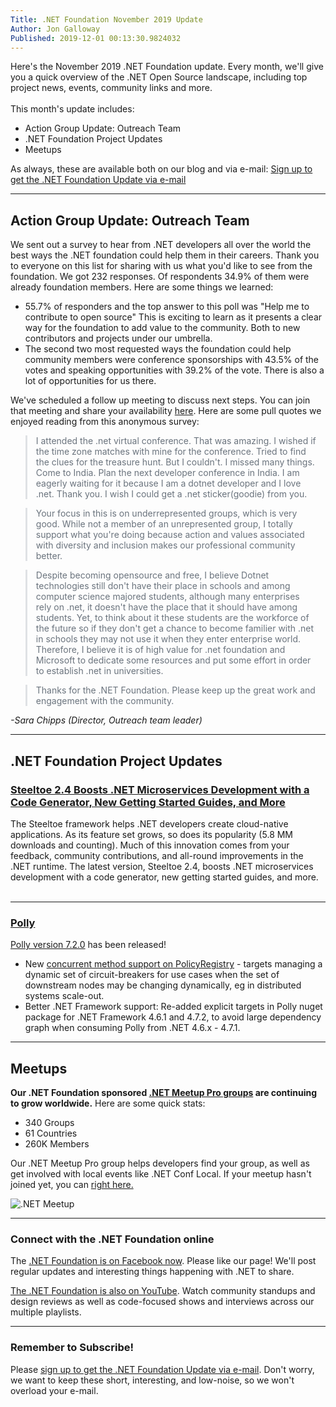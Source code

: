 ```yaml
---
Title: .NET Foundation November 2019 Update
Author: Jon Galloway
Published: 2019-12-01 00:13:30.9824032
---
```

<p>Here's the November 2019 .NET Foundation update. Every month, we'll give you a quick overview of the .NET Open Source landscape, including top project news, events, community links and more.<br />
<br />
This month's update includes:</p>

<ul>
<li>Action Group Update: Outreach Team</li>
<li>.NET Foundation Project Updates</li>
<li>Meetups</li>
</ul>

<p>As always, these are available both on our blog and via e-mail:&nbsp;<a href="http://eepurl.com/dhL_qb">Sign up to get the .NET Foundation Update via e-mail</a></p>

<hr />
<h2>Action Group Update: Outreach Team</h2>

<p>We sent out a survey to hear from .NET developers all over the world the best ways the .NET foundation could help them in their careers. Thank you to everyone on this list for sharing with us what you'd like to see from the foundation. We got 232 responses. Of respondents 34.9% of them were already foundation members. Here are some things we learned:</p>

<ul>
<li>55.7% of responders and the top answer to this poll was "Help me to contribute to open source" This is exciting to learn as it presents a clear way for the foundation to add value to the community. Both to new contributors and projects under our umbrella.&nbsp;</li>
<li>The second two most requested ways the foundation could help community members were conference sponsorships with 43.5% of the votes and speaking opportunities with 39.2% of the vote. There is also a lot of opportunities for us there.&nbsp;</li>
</ul>

<p>We've scheduled a follow up meeting to discuss next steps. You can join that meeting and share your availability&nbsp;<a href="https://doodle.com/poll/kvbx842hs3megazk" rel="nofollow">here</a>. Here are some pull quotes we enjoyed reading from this anonymous survey:</p>

<blockquote style="padding:0 1em; color:#6a737d; border-left: .25em solid #dfe2e5;">
<p>I attended the .net virtual conference. That was amazing. I wished if the time zone matches with mine for the conference. Tried to find the clues for the treasure hunt. But I couldn't. I missed many things. Come to India. Plan the next developer conference in India. I am eagerly waiting for it because I am a dotnet developer and I love .net. Thank you. I wish I could get a .net sticker(goodie) from you.</p>
</blockquote>

<blockquote style="padding:0 1em; color:#6a737d; border-left: .25em solid #dfe2e5;">
<p>Your focus in this is on underrepresented groups, which is very good. While not a member of an unrepresented group, I totally support what you're doing because action and values associated with diversity and inclusion makes our professional community better.</p>
</blockquote>

<blockquote style="padding:0 1em; color:#6a737d; border-left: .25em solid #dfe2e5;">
<p>Despite becoming opensource and free, I believe Dotnet technologies still don't have their place in schools and among computer science majored students, although many enterprises rely on .net, it doesn't have the place that it should have among students. Yet, to think about it these students are the workforce of the future so if they don't get a chance to become familier with .net in schools they may not use it when they enter enterprise world. Therefore, I believe it is of high value for .net foundation and Microsoft to dedicate some resources and put some effort in order to establish .net in universities.</p>
</blockquote>

<blockquote style="padding:0 1em; color:#6a737d; border-left: .25em solid #dfe2e5;">
<p>Thanks for the .NET Foundation. Please keep up the great work and engagement with the community.</p>
</blockquote>

<p><em>-Sara Chipps (Director, Outreach team leader)</em></p>

<hr />
<h2>.NET Foundation Project Updates</h2>

<h3><a href="https://content.pivotal.io/dotnet/steeltoe-2-4-boosts-dotnet-microservices-development" rel="nofollow">Steeltoe 2.4 Boosts .NET Microservices Development with a Code Generator, New Getting Started Guides, and More</a></h3>

<p>The Steeltoe framework helps .NET developers create cloud-native applications. As its feature set grows, so does its popularity (5.8 MM downloads and counting). Much of this innovation comes from your feedback, community contributions, and all-round improvements in the .NET runtime. The latest version, Steeltoe 2.4, boosts .NET microservices development with a code generator, new getting started guides, and more.<br />
&nbsp;</p>

<hr />
<h3><a href="https://github.com/App-vNext/Polly">Polly</a></h3>

<p><a href="https://github.com/App-vNext/Polly/blob/master/CHANGELOG.md#720">Polly version 7.2.0</a>&nbsp;has been released!</p>

<ul>
<li>New&nbsp;<a href="https://github.com/App-vNext/Polly/wiki/PolicyRegistry#interfaces-and-further-syntax">concurrent method support on PolicyRegistry</a>&nbsp;- targets managing a dynamic set of circuit-breakers for use cases when the set of downstream nodes may be changing dynamically, eg in distributed systems scale-out.</li>
<li>Better .NET Framework support: Re-added explicit targets in Polly nuget package for .NET Framework 4.6.1 and 4.7.2, to avoid large dependency graph when consuming Polly from .NET 4.6.x - 4.7.1.</li>
</ul>

<hr />
<h2>Meetups</h2>

<p><strong>Our .NET Foundation sponsored&nbsp;<a href="https://www.meetup.com/pro/dotnet" target="_blank">.NET Meetup Pro groups</a>&nbsp;are continuing to grow worldwide.</strong>&nbsp;Here are some quick stats:</p>

<ul>
<li>340&nbsp;Groups</li>
<li>61&nbsp;Countries</li>
<li>260K Members</li>
</ul>

<p>Our .NET Meetup Pro group helps developers find your group, as well as get involved with local events like .NET Conf Local. If your meetup hasn't joined yet, you can&nbsp;<a href="https://aka.ms/add-dotnet-meetup">right here.</a></p>

<p><img src="assets/posts/31e83145-c125-4696-95ca-ec8f84d56ce2.jpg" alt=".NET Meetup" /></p>

<hr />
<h3>Connect with the .NET Foundation online</h3>

<p>The&nbsp;<a href="https://www.facebook.com/dotnetfoundation/">.NET Foundation is on Facebook now</a>. Please like our page! We'll post regular updates and interesting things happening with .NET to share.</p>

<p><a href="https://www.youtube.com/NETFoundation">The .NET Foundation is also on YouTube</a>. Watch community standups and design reviews as well as code-focused shows and interviews across our multiple playlists.</p>

<hr />
<h3>Remember to Subscribe!</h3>

<p>Please&nbsp;<a href="http://eepurl.com/dhL_qb">sign up to get the .NET Foundation Update via e-mail</a>. Don't worry, we want to keep these short, interesting, and low-noise, so we won't overload your e-mail.</p>
